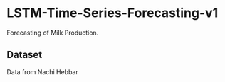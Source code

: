 # LSTM-Time-Series-Forecasting-v1


Forecasting of Milk Production. 

## Dataset

Data from Nachi Hebbar
